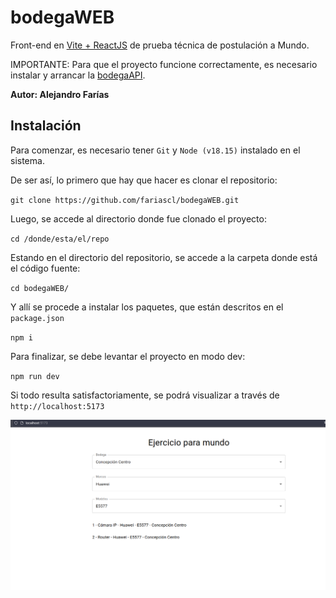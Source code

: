 # bodegaWEB
Front-end en [Vite + ReactJS](https://vitejs.dev/guide/) de prueba técnica de postulación a Mundo.

IMPORTANTE: Para que el proyecto funcione correctamente, es necesario instalar y arrancar la [bodegaAPI](https://github.com/fariascl/bodegaAPI).

**Autor: Alejandro Farías**

## Instalación

Para comenzar, es necesario tener `Git` y `Node (v18.15)` instalado en el sistema.

De ser así, lo primero que hay que hacer es clonar el repositorio:

`git clone https://github.com/fariascl/bodegaWEB.git`

Luego, se accede al directorio donde fue clonado el proyecto:

`cd /donde/esta/el/repo`

Estando en el directorio del repositorio, se accede a la carpeta donde está el código fuente:

`cd bodegaWEB/`

Y allí se procede a instalar los paquetes, que están descritos en el `package.json`

`npm i`


Para finalizar, se debe levantar el proyecto en modo dev:

`npm run dev`


Si todo resulta satisfactoriamente, se podrá visualizar a través de `http://localhost:5173`

![Captura](captura.png)

